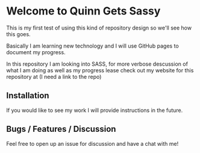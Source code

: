# Welcome to Quinn Gets Sassy

This is my first test of using this kind of repository design so we'll see how
this goes.

Basically I am learning new technology and I will use GitHub pages to document
my progress.

In this repository I am looking into SASS, for more verbose descussion of what I
am doing as well as my progress lease check out my website for this repository
at (I need a link to the repo)

## Installation

If you would like to see my work I will provide instructions in
the future.

## Bugs / Features / Discussion

Feel free to open up an issue for discussion and have a chat with me!
